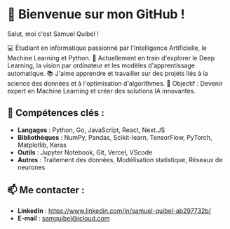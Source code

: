 # 👋 Bienvenue sur mon GitHub !

 Salut, moi c'est Samuel Quibel !

💻 Étudiant en informatique passionné par l'Intelligence Artificielle, le Machine Learning et Python.
🚀 Actuellement en train d'explorer le Deep Learning, la vision par ordinateur et les modèles d'apprentissage automatique.
📚 J'aime apprendre et travailler sur des projets liés à la science des données et à l'optimisation d'algorithmes.
🎯 Objectif : Devenir expert en Machine Learning et créer des solutions IA innovantes.

## 🌟 Compétences clés :
- **Langages** : Python, Go, JavaScript, React, Next.JS
- **Bibliothèques** : NumPy, Pandas, Scikit-learn, TensorFlow, PyTorch, Matplotlib, Keras
- **Outils** : Jupyter Notebook, Git, Vercel, VScode
- **Autres** : Traitement des données, Modélisation statistique, Réseaux de neurones

## 📫 Me contacter :
- **LinkedIn** : https://www.linkedin.com/in/samuel-quibel-ab297732b/
- **E-mail** : samquibel@icloud.com
